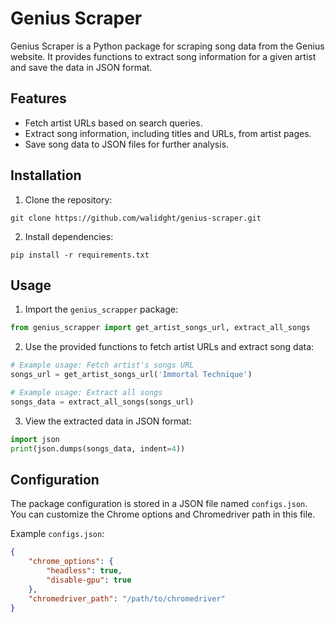 # Genius Scraper

Genius Scraper is a Python package for scraping song data from the Genius website. It provides functions to extract song information for a given artist and save the data in JSON format.

## Features

-   Fetch artist URLs based on search queries.
-   Extract song information, including titles and URLs, from artist pages.
-   Save song data to JSON files for further analysis.

## Installation

1. Clone the repository:

```
git clone https://github.com/walidght/genius-scraper.git
```

2. Install dependencies:

```
pip install -r requirements.txt
```

## Usage

1. Import the `genius_scrapper` package:

```python
from genius_scrapper import get_artist_songs_url, extract_all_songs
```

2. Use the provided functions to fetch artist URLs and extract song data:

```python
# Example usage: Fetch artist's songs URL
songs_url = get_artist_songs_url('Immortal Technique')

# Example usage: Extract all songs
songs_data = extract_all_songs(songs_url)
```

3. View the extracted data in JSON format:

```python
import json
print(json.dumps(songs_data, indent=4))
```

## Configuration

The package configuration is stored in a JSON file named `configs.json`. You can customize the Chrome options and Chromedriver path in this file.

Example `configs.json`:

```json
{
    "chrome_options": {
        "headless": true,
        "disable-gpu": true
    },
    "chromedriver_path": "/path/to/chromedriver"
}
```
